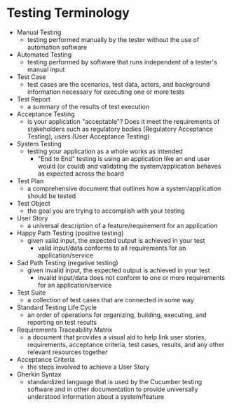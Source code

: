# Testing Terminology
- Manual Testing
    - testing performed manually by the tester without the use of automation software
- Automated Testing
    - testing performed by software that runs independent of a tester's manual input
- Test Case
    - test cases are the scenarios, test data, actors, and background information necessary for executing one or more tests
- Test Report
    - a summary of the results of test execution
- Acceptance Testing
    - is your application "acceptable"? Does it meet the requirements of stakeholders such as regulatory bodies (Regulatory Acceptance Testing), users (User Acceptance Testing)
- System Testing
    - testing your application as a whole works as intended
        - "End to End" testing is using an application like an end user would (or could) and validating the system/application behaves as expected across the board
- Test Plan
    - a comprehensive document that outlines how a system/application should be tested
- Test Object  
    - the goal you are trying to accomplish with your testing
- User Story
    - a universal description of a feature/requirement for an application
- Happy Path Testing (positive testing)
    - given valid input, the expected output is achieved in your test
        - valid input/data conforms to all requirements for an application/service
- Sad Path Testing (negative testing)
    - given invalid input, the expected output is achieved in your test
        - invalid input/data does not conform to one or more requirements for an application/service
- Test Suite
    - a collection of test cases that are connected in some way
- Standard Testing Life Cycle
    - an order of operations for organizing, building, executing, and reporting on test results
- Requirements Traceability Matrix
    - a document that provides a visual aid to help link user stories, requirements, acceptance criteria, test cases, results, and any other relevant resources together
- Acceptance Criteria
    - the steps involved to achieve a User Story
- Gherkin Syntax
    - standardized language that is used by the Cucumber testing software and in other documentation to provide universally understood information about a system/feature